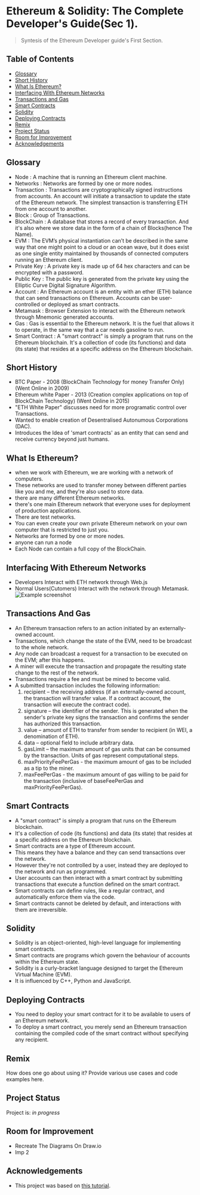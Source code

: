 # Ethereum & Solidity: The Complete Developer's Guide(Sec 1).
> Syntesis of the Ethereum Developer guide's First Section.


## Table of Contents
* [Glossary](#glossary)
* [Short History](#short-history)
* [What Is Ethereum?](#what-is-ethereum)
* [Interfacing With Ethereum Networks](#interfacing-with-ethereum-networks)
* [Transactions and Gas](#transactions-and-gas)
* [Smart Contracts](#smart-contracts)
* [Solidity](#solidity)
* [Deploying Contracts](#deploying-contracts)
* [Remix](#remix)
* [Project Status](#project-status)
* [Room for Improvement](#room-for-improvement)
* [Acknowledgements](#acknowledgements)



## Glossary

- Node : A machine that is running an Ethereum client machine.
- Networks : Networks are formed by one or more nodes.
- Transaction : Transactions are cryptographically signed instructions from accounts. An account will initiate a transaction to update the state of the Ethereum network. The simplest transaction is transferring ETH from one account to another.
- Block : Group of Transactions. 
- BlockChain : A database that stores a record of every transaction. And it's also where we store data in the form of a chain of Blocks(hence The Name).
- EVM : The EVM’s physical instantiation can’t be described in the same way that one might point to a cloud or an ocean wave, but it does exist as one single entity maintained by thousands of connected computers running an Ethereum client.
- Private Key : A private key is made up of 64 hex characters and can be encrypted with a password.
- Public Key : The public key is generated from the private key using the Elliptic Curve Digital Signature Algorithm.
- Account : An Ethereum account is an entity with an ether (ETH) balance that can send transactions on Ethereum. Accounts can be user-controlled or deployed as smart contracts.
- Metamask : Browser Extension to interact with the Ethereum network through Mnemonic generated accounts.
- Gas : Gas is essential to the Ethereum network. It is the fuel that allows it to operate, in the same way that a car needs gasoline to run.
- Smart Contract : A "smart contract" is simply a program that runs on the Ethereum blockchain. It's a collection of code (its functions) and data (its state) that resides at a specific address on the Ethereum blockchain.


## Short History
- BTC Paper - 2008 (BlockChain Technology for money Transfer Only) (Went Online in 2009)
- Ethereum white Paper - 2013 (Creation complex applications on top of BlockChain Technology) (Went Online in 2015)
- "ETH White Paper" discusses need for more programatic control over Transactions.
- Wanted to enable creation of Desentralised Autonumous Corporations (DAC).
- Introduces the Idea of 'smart contracts' as an entity that can send and receive currency beyond just humans. 


## What Is Ethereum?
- when we work with Ethereum, we are working with a network of computers.
- These networks are used to transfer money between different parties like you and me, and they're also
used to store data.
- there are many different Ethereum networks.
- there's one main Ethereum network that everyone uses for deployment of production applications.
- There are test networks.
- You can even create your own private Ethereum network on your own computer that is restricted to just you.
- Networks are formed by one or more nodes.
- anyone can run a node
- Each Node can contain a full copy of the BlockChain.


## Interfacing With Ethereum Networks
- Developers Interact with ETH network through Web.js 
- Normal Users(Cutomers) Interact with the network through Metamask.
![Example screenshot](./img/screenshot.png)




## Transactions And Gas
- An Ethereum transaction refers to an action initiated by an externally-owned account.
- Transactions, which change the state of the EVM, need to be broadcast to the whole network.
- Any node can broadcast a request for a transaction to be executed on the EVM; after this happens.
- A miner will execute the transaction and propagate the resulting state change to the rest of the network.
- Transactions require a fee and must be mined to become valid.
- A submitted transaction includes the following information:
  1. recipient – the receiving address (if an externally-owned account, the transaction will transfer value. If a contract account, the transaction will execute the contract code).
  2. signature – the identifier of the sender. This is generated when the sender's private key signs the transaction and confirms the sender has authorized this transaction.
  3. value – amount of ETH to transfer from sender to recipient (in WEI, a denomination of ETH).
  4. data – optional field to include arbitrary data.
  5. gasLimit – the maximum amount of gas units that can be consumed by the transaction. Units of gas represent computational steps.
  6. maxPriorityFeePerGas - the maximum amount of gas to be included as a tip to the miner.
  7. maxFeePerGas - the maximum amount of gas willing to be paid for the transaction (inclusive of baseFeePerGas and maxPriorityFeePerGas).


## Smart Contracts 
- A "smart contract" is simply a program that runs on the Ethereum blockchain.
- It's a collection of code (its functions) and data (its state) that resides at a specific address on the Ethereum blockchain.
- Smart contracts are a type of Ethereum account.
- This means they have a balance and they can send transactions over the network.
- However they're not controlled by a user, instead they are deployed to the network and run as programmed.
- User accounts can then interact with a smart contract by submitting transactions that execute a function defined on the smart contract.
- Smart contracts can define rules, like a regular contract, and automatically enforce them via the code.
- Smart contracts cannot be deleted by default, and interactions with them are irreversible.


## Solidity 
- Solidity is an object-oriented, high-level language for implementing smart contracts. 
- Smart contracts are programs which govern the behaviour of accounts within the Ethereum state.
- Solidity is a curly-bracket language designed to target the Ethereum Virtual Machine (EVM). 
- It is influenced by C++, Python and JavaScript.


## Deploying Contracts
- You need to deploy your smart contract for it to be available to users of an Ethereum network.
- To deploy a smart contract, you merely send an Ethereum transaction containing the compiled code of the smart contract without specifying any recipient.


## Remix
How does one go about using it?
Provide various use cases and code examples here.




## Project Status
Project is: _in progress_ 


## Room for Improvement

- Recreate The Diagrams On Draw.io
- Imp 2


## Acknowledgements
- This project was based on [this tutorial](https://www.udemy.com/course/ethereum-and-solidity-the-complete-developers-guide/).

